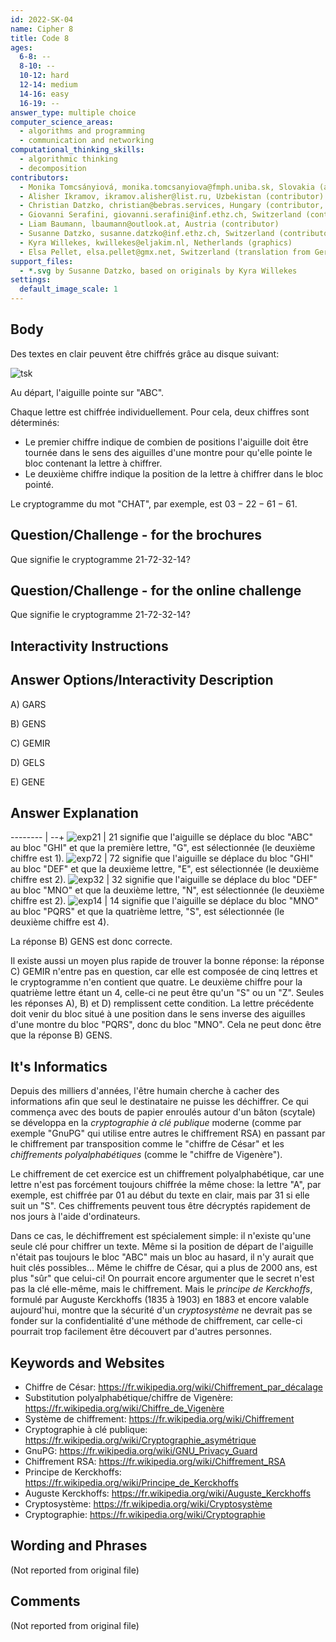 ```yaml
---
id: 2022-SK-04
name: Cipher 8
title: Code 8
ages:
  6-8: --
  8-10: --
  10-12: hard
  12-14: medium
  14-16: easy
  16-19: --
answer_type: multiple choice
computer_science_areas:
  - algorithms and programming
  - communication and networking
computational_thinking_skills:
  - algorithmic thinking
  - decomposition
contributors:
  - Monika Tomcsányiová, monika.tomcsanyiova@fmph.uniba.sk, Slovakia (author)
  - Alisher Ikramov, ikramov.alisher@list.ru, Uzbekistan (contributor)
  - Christian Datzko, christian@bebras.services, Hungary (contributor, translation from English into German)
  - Giovanni Serafini, giovanni.serafini@inf.ethz.ch, Switzerland (contributor)
  - Liam Baumann, lbaumann@outlook.at, Austria (contributor)
  - Susanne Datzko, susanne.datzko@inf.ethz.ch, Switzerland (contributor, graphics)
  - Kyra Willekes, kwillekes@eljakim.nl, Netherlands (graphics)
  - Elsa Pellet, elsa.pellet@gmx.net, Switzerland (translation from German into French)
support_files:
  - *.svg by Susanne Datzko, based on originals by Kyra Willekes
settings:
  default_image_scale: 1
---
```


[tsk]: graphics/2022-SK-04-taskbody-compatible.svg "Disque à chiffrer"
[exp21]: graphics/2022-SK-04-explanation21.svg "Code 21 signifie G (150px)"
[exp72]: graphics/2022-SK-04-explanation72.svg "Code 72 signifie E (150px)"
[exp32]: graphics/2022-SK-04-explanation32.svg "Code 32 signifie N (150px)"
[exp14]: graphics/2022-SK-04-explanation14.svg "Code 14 signifie S (150px)"


## Body

Des textes en clair peuvent être chiffrés grâce au disque suivant:

![tsk]

Au départ, l'aiguille pointe sur "ABC".

Chaque lettre est chiffrée individuellement. Pour cela, deux chiffres sont déterminés:

 - Le premier chiffre indique de combien de positions l'aiguille doit être tournée dans le sens des aiguilles d'une montre pour qu'elle pointe le bloc contenant la lettre à chiffrer.
 - Le deuxième chiffre indique la position de la lettre à chiffrer dans le bloc pointé.

Le cryptogramme du mot "CHAT", par exemple, est $03-22-61-61$.


## Question/Challenge - for the brochures

Que signifie le cryptogramme 21-72-32-14?


## Question/Challenge - for the online challenge

Que signifie le cryptogramme 21-72-32-14?


## Interactivity Instructions

<!-- empty -->

## Answer Options/Interactivity Description

A) GARS

B) GENS

C) GEMIR

D) GELS

E) GENE


## Answer Explanation

-------- | --+
![exp21] | 21 signifie que l'aiguille se déplace du bloc "ABC" au bloc "GHI" et que la première lettre, "G", est sélectionnée (le deuxième chiffre est 1).
![exp72] | 72 signifie que l'aiguille se déplace du bloc "GHI" au bloc "DEF" et que la deuxième lettre, "E", est sélectionnée (le deuxième chiffre est 2).
![exp32] | 32 signifie que l'aiguille se déplace du bloc "DEF" au bloc "MNO" et que la deuxième lettre, "N", est sélectionnée (le deuxième chiffre est 2).
![exp14] | 14 signifie que l'aiguille se déplace du bloc "MNO" au bloc "PQRS" et que la quatrième lettre, "S", est sélectionnée (le deuxième chiffre est 4).

La réponse B) GENS est donc correcte.

Il existe aussi un moyen plus rapide de trouver la bonne réponse: la réponse C) GEMIR n'entre pas en question, car elle est composée de cinq lettres et le cryptogramme n'en contient que quatre. Le deuxième chiffre pour la quatrième lettre étant un 4, celle-ci ne peut être qu'un "S" ou un "Z". Seules les réponses A), B) et D) remplissent cette condition. La lettre précédente doit venir du bloc situé à une position dans le sens inverse des aiguilles d'une montre du bloc "PQRS", donc du bloc "MNO". Cela ne peut donc être que la réponse B) GENS.


## It's Informatics

Depuis des milliers d'années, l'être humain cherche à cacher des informations afin que seul le destinataire ne puisse les déchiffrer. Ce qui commença avec des bouts de papier enroulés autour d'un bâton (scytale) se développa en la _cryptographie à clé publique_ moderne (comme par exemple "GnuPG" qui utilise entre autres le chiffrement RSA) en passant par le chiffrement par transposition comme le "chiffre de César" et les _chiffrements polyalphabétiques_ (comme le "chiffre de Vigenère").

Le chiffrement de cet exercice est un chiffrement polyalphabétique, car une lettre n'est pas forcément toujours chiffrée la même chose: la lettre "A", par exemple, est chiffrée par 01 au début du texte en clair, mais par 31 si elle suit un "S". Ces chiffrements peuvent tous être décryptés rapidement de nos jours à l'aide d'ordinateurs.

Dans ce cas, le déchiffrement est spécialement simple: il n'existe qu'une seule clé pour chiffrer un texte. Même si la position de départ de l'aiguille n'était pas toujours le bloc "ABC" mais un bloc au hasard, il n'y aurait que huit clés possibles... Même le chiffre de César, qui a plus de 2000 ans, est plus "sûr" que celui-ci! On pourrait encore argumenter que le secret n'est pas la clé elle-même, mais le chiffrement. Mais le _principe de Kerckhoffs_, formulé par Auguste Kerckhoffs (1835 à 1903) en 1883 et encore valable aujourd'hui, montre que la sécurité d'un _cryptosystème_ ne devrait pas se fonder sur la confidentialité d'une méthode de chiffrement, car celle-ci pourrait trop facilement être découvert par d'autres personnes.


## Keywords and Websites

 - Chiffre de César: https://fr.wikipedia.org/wiki/Chiffrement_par_décalage
 - Substitution polyalphabétique/chiffre de Vigenère: https://fr.wikipedia.org/wiki/Chiffre_de_Vigenère
 - Système de chiffrement: https://fr.wikipedia.org/wiki/Chiffrement
 - Cryptographie à clé publique: https://fr.wikipedia.org/wiki/Cryptographie_asymétrique
 - GnuPG: https://fr.wikipedia.org/wiki/GNU_Privacy_Guard
 - Chiffrement RSA: https://fr.wikipedia.org/wiki/Chiffrement_RSA
 - Principe de Kerckhoffs: https://fr.wikipedia.org/wiki/Principe_de_Kerckhoffs
 - Auguste Kerckhoffs: https://fr.wikipedia.org/wiki/Auguste_Kerckhoffs
 - Cryptosystème: https://fr.wikipedia.org/wiki/Cryptosystème
 - Cryptographie: https://fr.wikipedia.org/wiki/Cryptographie
 

## Wording and Phrases

(Not reported from original file)


## Comments

(Not reported from original file)
